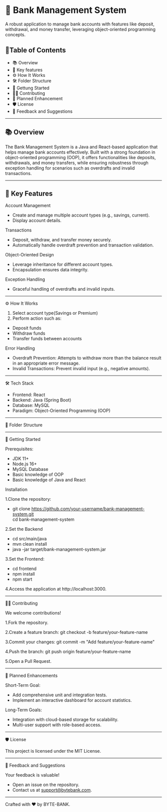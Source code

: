 # 🏦 Bank Management System  
A robust application to manage bank accounts with features like deposit, withdrawal, and money transfer, leveraging object-oriented programming concepts. 


## 📖Table of Contents
- 📚 Overview
- 🌟 Key features 
- ⚙️ How It Works 
- 🛠️ Folder Structure 
- 🚀 Gettung Started 
- 🧑‍💻 Contributing
- 📝 Planned Enhancement
- 🛡️ License 
- 💬 Feedback and Suggestions

---

## 📚 Overview
The Bank Management System is a Java and React-based application that helps manage bank accounts effectively. Built with a strong foundation in object-oriented programming (OOP), it offers functionalities like deposits, withdrawals, and money transfers, while ensuring robustness through exception handling for scenarios such as overdrafts and invalid transactions. 




---

## 🌟 Key Features

Account Management
  - Create and manage multiple account types (e.g., savings, current).
  - Display account details.

Transactions
  - Deposit, withdraw, and transfer money securely.
  - Automatically handle overdraft prevention and transaction validation.

Object-Oriented Design
  - Leverage inheritance for different account types.
  - Encapsulation ensures data integrity.



Exception Handling
  - Graceful handling of overdrafts and invalid inputs.

---


⚙️ How It Works
1. Select account type(Savings or Premium)
2. Perform action such as:
 - Deposit funds
 - Withdraw funds
 - Transfer funds between accounts

Error Handling 
 - Overdraft Prevention: Attempts to withdraw more than the balance result in an appropriate error message.
 - Invalid Transactions: Prevent invalid input (e.g., negative amounts). 


---


🛠️ Tech Stack
  - Frontend: React
  - Backend: Java (Spring Boot)
  - Database: MySQL
  - Paradigm: Object-Oriented Programming (OOP) 
  

---

📂 Folder Structure


---

🚀 Getting Started

Prerequisites:
 - JDK 11+
 - Node.js 16+
 - MySQL Database
 - Basic knowledge of OOP
 - Basic knowledge of Java and React 

Installation

  1.Clone the repository:
  - git clone https://github.com/your-username/bank-management-system.git  
cd bank-management-system  

  2.Set the Backend
  - cd src/main/java 
  - mvn clean install 
  - java -jar target/bank-management-system.jar

  3.Set the Frontend:
  - cd frontend
  - npm install 
  - npm start

  4.Access the application at http://localhost:3000. 

---

👨‍💻 Contributing

We welcome contributions!

 1.Fork the repository.
 
 2.Create a feature branch:
   git checkout -b feature/your-feature-name  

 3.Commit your changes:
  git commit -m "Add feature/your-feature-name" 

 4.Push the branch:
  git push origin feature/your-feature-name  
  
 5.Open a Pull Request.

---

📝 Planned Enhancements

Short-Term Goal:
 - Add comprehensive unit and integration tests. 
 - Implement an interactive dashboard for account statistics.

Long-Term Goals: 

 - Integration with cloud-based storage for scalability.
 - Multi-user support with role-based access. 


---

🛡️ License

This project is licensed under the MIT License.

---

💬 Feedback and Suggestions

Your feedback is valuable!
 - Open an issue on the repository.
 - Contact us at support@bytebank.com.

---

Crafted with ❤️ by BYTE-BANK.

